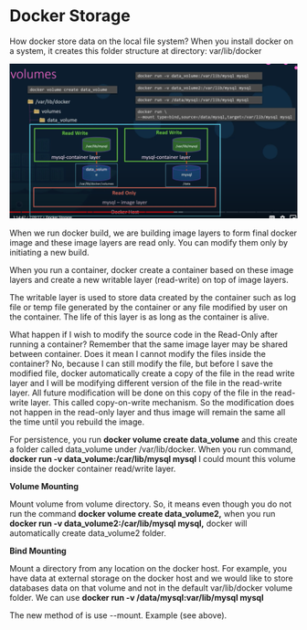 # Docker Storage

How docker store data on the local file system? When you install docker on a system, it creates this folder structure at directory: var/lib/docker

![](../../.gitbook/assets/2%20%281%29.png)

When we run docker build, we are building image layers to form final docker image and these image layers are read only. You can modify them only by initiating a new build.

When you run a container, docker create a container based on these image layers and create a new writable layer \(read-write\) on top of image layers.

The writable layer is used to store data created by the container such as log file or temp file generated by the container or any file modified by user on the container. The life of this layer is as long as the container is alive.

What happen if I wish to modify the source code in the Read-Only after running a container? Remember that the same image layer may be shared between container. Does it mean I cannot modify the files inside the container? No, because I can still modify the file, but before I save the modified file, docker automatically create a copy of the file in the read write layer and I will be modifying different version of the file in the read-write layer. All future modification will be done on this copy of the file in the read-write layer. This called copy-on-write mechanism. So the modification does not happen in the read-only layer and thus image will remain the same all the time until you rebuild the image.

For persistence, you run **docker volume create data\_volume** and this create a folder called data\_volume under /var/lib/docker. When you run command, **docker run -v data\_volume:/car/lib/mysql mysql** I could mount this volume inside the docker container read/write layer.

**Volume Mounting**

Mount volume from volume directory. So, it means even though you do not run the command **docker volume create data\_volume2,** when you run **docker run -v data\_volume2:/car/lib/mysql mysql,** docker will automatically create data\_volume2 folder.

**Bind Mounting**

Mount a directory from any location on the docker host. For example, you have data at external storage on the docker host and we would like to store databases data on that volume and not in the default var/lib/docker volume folder. We can use **docker run -v /data/mysql:var/lib/mysql mysql** 

The new method of is use --mount. Example \(see above\).

